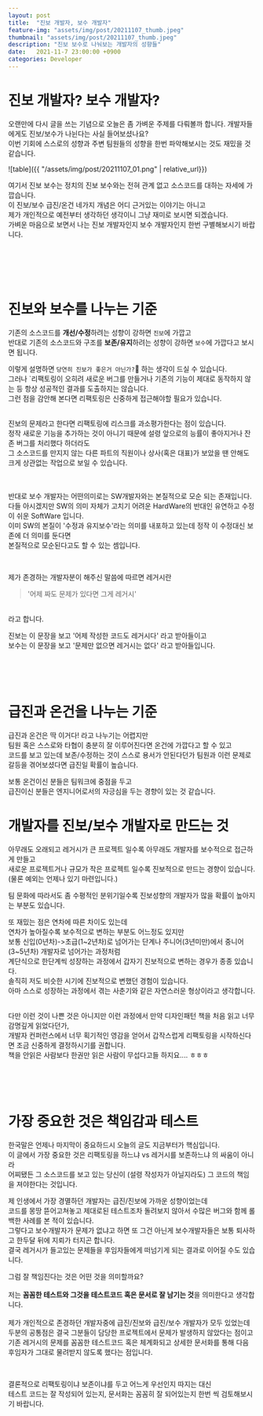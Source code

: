 ```yaml
---
layout: post
title:  "진보 개발자, 보수 개발자"
feature-img: "assets/img/post/20211107_thumb.jpeg"
thumbnail: "assets/img/post/20211107_thumb.jpeg"
description: "진보 보수로 나눠보는 개발자의 성향들"
date:   2021-11-7 23:00:00 +0900
categories: Developer
---
```


# 진보 개발자? 보수 개발자?

오랜만에 다시 글을 쓰는 기념으로 오늘은 좀 가벼운 주제를 다뤄볼까 합니다.
개발자들에게도 진보/보수가 나뉜다는 사실 들어보셨나요?<br/>
이번 기회에 스스로의 성향과 주변 팀원들의 성향을 한번 파악해보시는 것도 재밌을 것 같습니다.<br/>

![table]({{ "/assets/img/post/20211107_01.png" | relative_url}})<br/>

여기서 진보 보수는 정치의 진보 보수와는 전혀 관계 없고 소스코드를 대하는 자세에 가깝습니다. <br/>
이 진보/보수 급진/온건 네가지 개념은 어디 근거있는 이야기는 아니고<br/>
제가 개인적으로 예전부터 생각하던 생각이니 그냥 재미로 보시면 되겠습니다.<br/>
가벼운 마음으로 보면서 나는 진보 개발자인지 보수 개발자인지 한번 구별해보시기 바랍니다.<br/>

<br/><br/><br/><br/>

# 진보와 보수를 나누는 기준

기존의 소스코드를 **개선/수정**하려는 성향이 강하면 `진보`에 가깝고<br/>
반대로 기존의 소스코드와 구조를 **보존/유지**하려는 성향이 강하면 `보수`에 가깝다고 보시면 됩니다.<br/>

이렇게 설명하면 `당연히 진보가 좋은거 아닌가?`🤔 하는 생각이 드실 수 있습니다.<br/>
그러나 `리팩토링이 오히려 새로운 버그를 만들거나 기존의 기능이 제대로 동작하지 않는 등 항상 성공적인 결과를 도출하지는 않습니다.<br/>
그런 점을 감안해 본다면 리팩토링은 신중하게 접근해야할 필요가 있습니다.<br/>
<br/>

진보의 문제라고 한다면 리팩토링에 리스크를 과소평가한다는 점이 있습니다.<br/>
정작 새로운 기능을 추가하는 것이 아니기 때문에 설령 앞으로의 능률이 좋아지거나 잔존 버그를 처리했다 하더라도<br/>
그 소스코드를 만지지 않는 다른 파트의 직원이나 상사(혹은 대표)가 보았을 땐 안해도 크게 상관없는 작업으로 보일 수 있습니다.<br/>

<br/><br/>
반대로 보수 개발자는 어떤의미로는 SW개발자와는 본질적으로 모순 되는 존재입니다.<br/>
다들 아시겠지만 SW의 의미 자체가 고치기 어려운 HardWare의 반대인 유연하고 수정이 쉬운 SoftWare 입니다. <br/>
이미 SW의 본질이 '수정과 유지보수'라는 의미를 내포하고 있는데 정작 이 수정대신 보존에 더 의미를 둔다면<br/>
본질적으로 모순된다고도 할 수 있는 셈입니다.<br/>


<br/>

제가 존경하는 개발자분이 해주신 말씀에 따르면 레거시란<br/>

> '어제 짜도 문제가 있다면 그게 레거시'

<br/>라고 합니다.

진보는 이 문장을 보고 '어제 작성한 코드도 레거시다' 라고 받아들이고<br/>
보수는 이 문장을 보고 '문제만 없으면 레거시는 없다' 라고 받아들입니다. <br/>

<br/><br/><br/>

# 급진과 온건을 나누는 기준

급진과 온건은 딱 이거다! 라고 나누기는 어렵지만<br/>
팀원 혹은 스스로와 타협이 충분히 잘 이루어진다면 온건에 가깝다고 할 수 있고<br/>
코드를 보고 있는데 보존/수정하는 것이 스스로 용서가 안된다던가 팀원과 이런 문제로 갈등을 겪어보셨다면 급진일 확률이 높습니다.<br/>

보통 온건이신 분들은 팀워크에 중점을 두고<br/>
급진이신 분들은 엔지니어로서의 자긍심을 두는 경향이 있는 것 같습니다.<br/>

# 개발자를 진보/보수 개발자로 만드는 것 

아무래도 오래되고 레거시가 큰 프로젝트 일수록 아무래도 개발자를 보수적으로 접근하게 만들고<br/>
새로운 프로젝트거나 규모가 작은 프로젝트 일수록 진보적으로 만드는 경향이 있습니다. <br/>
(물론 예외는 언제나 있기 마련입니다.)<br/>

팀 문화에 따라서도 좀 수평적인 분위기일수록 진보성향의 개발자가 많을 확률이 높아지는 부분도 있습니다.<br/>

또 재밌는 점은 연차에 따른 차이도 있는데<br/>
연차가 높아질수록 보수적으로 변하는 부분도 어느정도 있지만<br/>
보통 신입(0년차)->초급(1~2년차)로 넘어가는 단계나 주니어(3년미만)에서 중니어(3~5년차) 개발자로 넘어가는 과정처럼<br/>
계단식으로 한단계씩 성장하는 과정에서 갑자기 진보적으로 변하는 경우가 종종 있습니다.<br/>
솔직히 저도 비슷한 시기에 진보적으로 변했던 경험이 있습니다. <br/>
아마 스스로 성장하는 과정에서 겪는 사춘기와 같은 자연스러운 형상이라고 생각합니다.<br/>

<br/>
다만 이런 것이 나쁜 것은 아니지만 이런 과정에서 만약 디자인패턴 책을 처음 읽고 너무 감명깊게 읽었다던가, <br/>
개발자 컨퍼런스에서 너무 획기적인 영감을 얻어서 갑작스럽게 리팩토링을 시작하신다면 조금 신중하게 결정하시기를 권합니다.<br/>
책을 안읽은 사람보다 한권만 읽은 사람이 무섭다고들 하지요.... ㅎㅎㅎ<br/>

<br/><br/><br/>

# 가장 중요한 것은 책임감과 테스트

한국말은 언제나 마지막이 중요하드시 오늘의 글도 지금부터가 핵심입니다.<br/>
이 글에서 가장 중요한 것은 리팩토링을 하느냐 vs 레거시를 보존하느냐 의 싸움이 아니라<br/>
어찌됐든 그 소스코드를 보고 있는 당신이 (설령 작성자가 아닐지라도) 그 코드의 책임을 져야한다는 것입니다.<br/>

제 인생에서 가장 경멸하던 개발자는 급진/진보에 가까운 성향이었는데<br/>
코드를 몽땅 뜯어고쳐놓고 제대로된 테스트조차 돌려보지 않아서 수많은 버그와 함께 롤백한 사례를 본 적이 있습니다.<br/>
그렇다고 보수개발자가 문제가 없냐고 하면 또 그건 아닌게 보수개발자들은 보통 퇴사하고 한두달 뒤에 지뢰가 터지곤 합니다.<br/>
결국 레거시가 들고있는 문제들을 후임자들에게 떠넘기게 되는 결과로 이어질 수도 있습니다.<br/>

그럼 잘 책임진다는 것은 어떤 것을 의미할까요?<br/><br/>
저는 **꼼꼼한 테스트와 그것을 테스트코드 혹은 문서로 잘 남기는 것**을 의미한다고 생각합니다.<br/><br/>
제가 개인적으로 존경하던 개발자중에 급진/진보와 급진/보수 개발자가 모두 있었는데<br/>
두분의 공통점은 결국 그분들이 담당한 프로젝트에서 문제가 발생하지 않았다는 점이고<br/>
기존 레거시의 문제를 꼼꼼한 테스트코드 혹은 체계화되고 상세한 문서화를 통해 다음 후임자가 그대로 물려받지 않도록 했다는 점입니다. <br/>

<br/>

결론적으로 리팩토링이냐 보존이냐를 두고 어느게 우선인지 따지는 대신<br/>
테스트 코드는 잘 작성되어 있는지, 문서화는 꼼꼼히 잘 되어있는지 한번 씩 검토해보시기 바랍니다.<br/>




